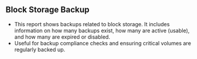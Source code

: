 ## Block Storage Backup

- This report shows backups related to block storage. It includes information on how many backups exist, how many are active (usable), and how many are expired or disabled.
- Useful for backup compliance checks and ensuring critical volumes are regularly backed up.